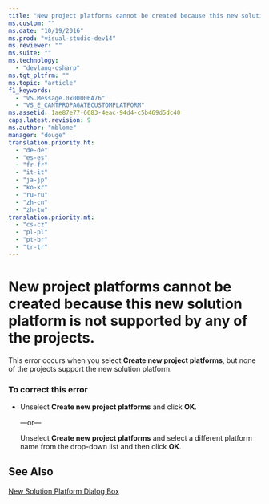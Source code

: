 ```yaml
---
title: "New project platforms cannot be created because this new solution platform is not supported by any of the projects."
ms.custom: ""
ms.date: "10/19/2016"
ms.prod: "visual-studio-dev14"
ms.reviewer: ""
ms.suite: ""
ms.technology: 
  - "devlang-csharp"
ms.tgt_pltfrm: ""
ms.topic: "article"
f1_keywords: 
  - "VS.Message.0x00006A76"
  - "VS_E_CANTPROPAGATECUSTOMPLATFORM"
ms.assetid: 1ae87e77-6683-4eac-94d4-c5b469d5dc40
caps.latest.revision: 9
ms.author: "mblome"
manager: "douge"
translation.priority.ht: 
  - "de-de"
  - "es-es"
  - "fr-fr"
  - "it-it"
  - "ja-jp"
  - "ko-kr"
  - "ru-ru"
  - "zh-cn"
  - "zh-tw"
translation.priority.mt: 
  - "cs-cz"
  - "pl-pl"
  - "pt-br"
  - "tr-tr"
---
```

# New project platforms cannot be created because this new solution platform is not supported by any of the projects.
This error occurs when you select **Create new project platforms**, but none of the projects support the new solution platform.  
  
### To correct this error  
  
-   Unselect **Create new project platforms** and click **OK**.  
  
     —or—  
  
     Unselect **Create new project platforms** and select a different platform name from the drop-down list and then click **OK**.  
  
## See Also  
 [New Solution Platform Dialog Box](http://msdn.microsoft.com/en-us/d424f02c-29f0-41bb-9338-d705d09fc6e2)